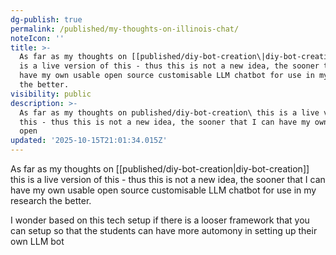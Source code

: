```yaml
---
dg-publish: true
permalink: /published/my-thoughts-on-illinois-chat/
noteIcon: ''
title: >-
  As far as my thoughts on [[published/diy-bot-creation\|diy-bot-creation]] this
  is a live version of this - thus this is not a new idea, the sooner that I can
  have my own usable open source customisable LLM chatbot for use in my research
  the better.
visibility: public
description: >-
  As far as my thoughts on published/diy-bot-creation\ this is a live version of
  this - thus this is not a new idea, the sooner that I can have my own usable
  open
updated: '2025-10-15T21:01:34.015Z'
---
```


As far as my thoughts on [[published/diy-bot-creation\|diy-bot-creation]] this is a live version of this - thus this is not a new idea, the sooner that I can have my own usable open source customisable LLM chatbot for use in my research the better.

I wonder based on this tech setup if there is a looser framework that you can setup so that the students can have more automony in setting up their own LLM bot
